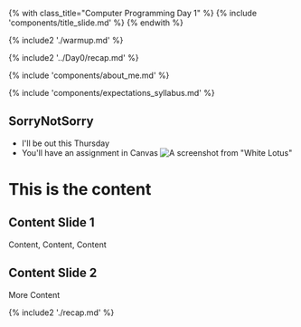 {% with class_title="Computer Programming Day 1" %}
{% include 'components/title_slide.md' %}
{% endwith %}

{% include2 './warmup.md' %}


{% include2 '../Day0/recap.md' %}


{% include 'components/about_me.md' %}


{% include 'components/expectations_syllabus.md' %}


## SorryNotSorry
- I'll be out this Thursday
- You'll have an assignment in Canvas
![A screenshot from "White Lotus"](../images/white_lotus_beach.png)

# This is the content

## Content Slide 1
Content, Content, Content

## Content Slide 2
More Content

{% include2 './recap.md' %}

